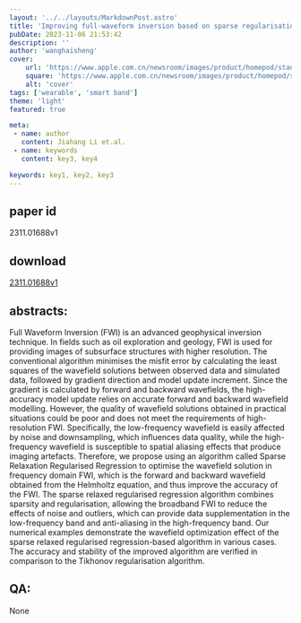 ```yaml
---
layout: '../../layouts/MarkdownPost.astro'
title: 'Improving full-waveform inversion based on sparse regularisation for geophysical data'
pubDate: 2023-11-06 21:53:42
description: ''
author: 'wanghaisheng'
cover:
    url: 'https://www.apple.com.cn/newsroom/images/product/homepod/standard/Apple-HomePod-hero-230118_big.jpg.large_2x.jpg'
    square: 'https://www.apple.com.cn/newsroom/images/product/homepod/standard/Apple-HomePod-hero-230118_big.jpg.large_2x.jpg'
    alt: 'cover'
tags: ['wearable', 'smart band'] 
theme: 'light'
featured: true

meta:
 - name: author
   content: Jiahang Li et.al.
 - name: keywords
   content: key3, key4

keywords: key1, key2, key3
---
```


## paper id
2311.01688v1
## download
[2311.01688v1](http://arxiv.org/abs/2311.01688v1)
## abstracts:
Full Waveform Inversion (FWI) is an advanced geophysical inversion technique. In fields such as oil exploration and geology, FWI is used for providing images of subsurface structures with higher resolution. The conventional algorithm minimises the misfit error by calculating the least squares of the wavefield solutions between observed data and simulated data, followed by gradient direction and model update increment. Since the gradient is calculated by forward and backward wavefields, the high-accuracy model update relies on accurate forward and backward wavefield modelling. However, the quality of wavefield solutions obtained in practical situations could be poor and does not meet the requirements of high-resolution FWI. Specifically, the low-frequency wavefield is easily affected by noise and downsampling, which influences data quality, while the high-frequency wavefield is susceptible to spatial aliasing effects that produce imaging artefacts. Therefore, we propose using an algorithm called Sparse Relaxation Regularised Regression to optimise the wavefield solution in frequency domain FWI, which is the forward and backward wavefield obtained from the Helmholtz equation, and thus improve the accuracy of the FWI. The sparse relaxed regularised regression algorithm combines sparsity and regularisation, allowing the broadband FWI to reduce the effects of noise and outliers, which can provide data supplementation in the low-frequency band and anti-aliasing in the high-frequency band. Our numerical examples demonstrate the wavefield optimization effect of the sparse relaxed regularised regression-based algorithm in various cases. The accuracy and stability of the improved algorithm are verified in comparison to the Tikhonov regularisation algorithm.
## QA:
None
